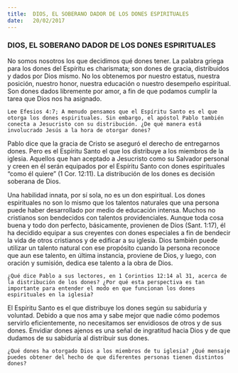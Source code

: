 ```yaml
---
title:  DIOS, EL SOBERANO DADOR DE LOS DONES ESPIRITUALES
date:   20/02/2017
---
```


### DIOS, EL SOBERANO DADOR DE LOS DONES ESPIRITUALES

No somos nosotros los que decidimos qué dones tener. La palabra griega para los dones del Espíritu es charismata; son dones de gracia, distribuidos y dados por Dios mismo. No los obtenemos por nuestro estatus, nuestra posición, nuestro honor, nuestra educación o nuestro desempeño espiritual. Son dones dados libremente por amor, a fin de que podamos cumplir la tarea que Dios nos ha asignado.

`Lee Efesios 4:7; A menudo pensamos que el Espíritu Santo es el que otorga los dones espirituales. Sin embargo, el apóstol Pablo también conecta a Jesucristo con su distribución. ¿De qué manera está involucrado Jesús a la hora de otorgar dones?`
 
Pablo dice que la gracia de Cristo se aseguró el derecho de entregarnos dones. Pero es el Espíritu Santo el que los distribuye a los miembros de la iglesia. Aquellos que han aceptado a Jesucristo como su Salvador personal y creen en él serán equipados por el Espíritu Santo con dones espirituales “como él quiere” (1 Cor. 12:11). La distribución de los dones es decisión soberana de Dios.

Una habilidad innata, por sí sola, no es un don espiritual. Los dones espirituales no son lo mismo que los talentos naturales que una persona puede haber desarrollado por medio de educación intensa. Muchos no cristianos son bendecidos con talentos providenciales. Aunque toda cosa buena y todo don perfecto, básicamente, provienen de Dios (Sant. 1:17), él ha decidido equipar a sus creyentes con dones especiales a fin de bendecir la vida de otros cristianos y de edificar a su iglesia. Dios también puede utilizar un talento natural con ese propósito cuando la persona reconoce que aun ese talento, en última instancia, proviene de Dios, y luego, con oración y sumisión, dedica ese talento a la obra de Dios.

`¿Qué dice Pablo a sus lectores, en 1 Corintios 12:14 al 31, acerca de la distribución de los dones? ¿Por qué esta perspectiva es tan importante para entender el modo en que funcionan los dones espirituales en la iglesia?`
 
El Espíritu Santo es el que distribuye los dones según su sabiduría y voluntad. Debido a que nos ama y sabe mejor que nadie cómo podemos servirlo eficientemente, no necesitamos ser envidiosos de otros y de sus dones. Envidiar dones ajenos es una señal de ingratitud hacia Dios y de que dudamos de su sabiduría al distribuir sus dones.

`¿Qué dones ha otorgado Dios a los miembros de tu iglesia? ¿Qué mensaje puedes obtener del hecho de que diferentes personas tienen distintos dones?`

